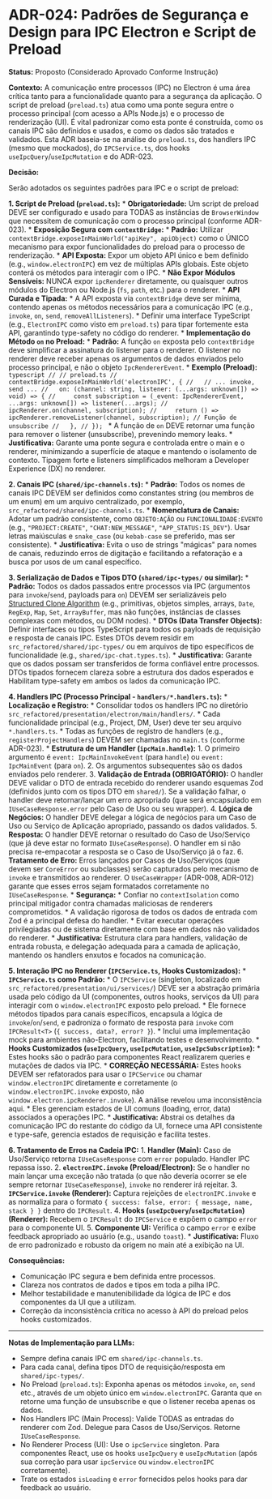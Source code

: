 # ADR-024: Padrões de Segurança e Design para IPC Electron e Script de Preload

**Status:** Proposto (Considerado Aprovado Conforme Instrução)

**Contexto:**
A comunicação entre processos (IPC) no Electron é uma área crítica tanto para a funcionalidade quanto para a segurança da aplicação. O script de preload (`preload.ts`) atua como uma ponte segura entre o processo principal (com acesso a APIs Node.js) e o processo de renderização (UI). É vital padronizar como esta ponte é construída, como os canais IPC são definidos e usados, e como os dados são tratados e validados. Esta ADR baseia-se na análise do `preload.ts`, dos handlers IPC (mesmo que mockados), do `IPCService.ts`, dos hooks `useIpcQuery`/`useIpcMutation` e do ADR-023.

**Decisão:**

Serão adotados os seguintes padrões para IPC e o script de preload:

**1. Script de Preload (`preload.ts`):**
    *   **Obrigatoriedade:** Um script de preload DEVE ser configurado e usado para TODAS as instâncias de `BrowserWindow` que necessitem de comunicação com o processo principal (conforme ADR-023).
    *   **Exposição Segura com `contextBridge`:**
        *   **Padrão:** Utilizar `contextBridge.exposeInMainWorld("apiKey", apiObject)` como o ÚNICO mecanismo para expor funcionalidades do preload para o processo de renderização.
        *   **API Exposta:** Expor um objeto API único e bem definido (e.g., `window.electronIPC`) em vez de múltiplas APIs globais. Este objeto conterá os métodos para interagir com o IPC.
        *   **Não Expor Módulos Sensíveis:** NUNCA expor `ipcRenderer` diretamente, ou quaisquer outros módulos do Electron ou Node.js (`fs`, `path`, etc.) para o renderer.
    *   **API Curada e Tipada:**
        *   A API exposta via `contextBridge` deve ser mínima, contendo apenas os métodos necessários para a comunicação IPC (e.g., `invoke`, `on`, `send`, `removeAllListeners`).
        *   Definir uma interface TypeScript (e.g., `ElectronIPC` como visto em `preload.ts`) para tipar fortemente esta API, garantindo type-safety no código do renderer.
    *   **Implementação do Método `on` no Preload:**
        *   **Padrão:** A função `on` exposta pelo `contextBridge` deve simplificar a assinatura do listener para o renderer. O listener no renderer deve receber apenas os argumentos de dados enviados pelo processo principal, e não o objeto `IpcRendererEvent`.
        *   **Exemplo (Preload):**
            ```typescript
            // // preload.ts
            // contextBridge.exposeInMainWorld('electronIPC', {
            //   // ... invoke, send ...
            //   on: (channel: string, listener: (...args: unknown[]) => void) => {
            //     const subscription = (_event: IpcRendererEvent, ...args: unknown[]) => listener(...args);
            //     ipcRenderer.on(channel, subscription);
            //     return () => ipcRenderer.removeListener(channel, subscription); // Função de unsubscribe
            //   },
            // });
            ```
        *   A função de `on` DEVE retornar uma função para remover o listener (unsubscribe), prevenindo memory leaks.
    *   **Justificativa:** Garante uma ponte segura e controlada entre o main e o renderer, minimizando a superfície de ataque e mantendo o isolamento de contexto. Tipagem forte e listeners simplificados melhoram a Developer Experience (DX) no renderer.

**2. Canais IPC (`shared/ipc-channels.ts`):**
    *   **Padrão:** Todos os nomes de canais IPC DEVEM ser definidos como constantes string (ou membros de um enum) em um arquivo centralizado, por exemplo, `src_refactored/shared/ipc-channels.ts`.
    *   **Nomenclatura de Canais:** Adotar um padrão consistente, como `OBJETO:AÇÃO` ou `FUNCIONALIDADE:EVENTO` (e.g., `"PROJECT:CREATE"`, `"CHAT:NEW_MESSAGE"`, `"APP_STATUS:IS_DEV"`). Usar letras maiúsculas e `snake_case` (ou `kebab-case` se preferido, mas ser consistente).
    *   **Justificativa:** Evita o uso de strings "mágicas" para nomes de canais, reduzindo erros de digitação e facilitando a refatoração e a busca por usos de um canal específico.

**3. Serialização de Dados e Tipos DTO (`shared/ipc-types/` ou similar):**
    *   **Padrão:** Todos os dados passados entre processos via IPC (argumentos para `invoke`/`send`, payloads para `on`) DEVEM ser serializáveis pelo [Structured Clone Algorithm](https://developer.mozilla.org/en-US/docs/Web/API/Web_Workers_API/Structured_clone_algorithm) (e.g., primitivas, objetos simples, arrays, `Date`, `RegExp`, `Map`, `Set`, `ArrayBuffer`, mas não funções, instâncias de classes complexas com métodos, ou DOM nodes).
    *   **DTOs (Data Transfer Objects):** Definir interfaces ou tipos TypeScript para todos os payloads de requisição e resposta de canais IPC. Estes DTOs devem residir em `src_refactored/shared/ipc-types/` ou em arquivos de tipo específicos de funcionalidade (e.g., `shared/ipc-chat.types.ts`).
    *   **Justificativa:** Garante que os dados possam ser transferidos de forma confiável entre processos. DTOs tipados fornecem clareza sobre a estrutura dos dados esperados e Habilitam type-safety em ambos os lados da comunicação IPC.

**4. Handlers IPC (Processo Principal - `handlers/*.handlers.ts`):**
    *   **Localização e Registro:**
        *   Consolidar todos os handlers IPC no diretório `src_refactored/presentation/electron/main/handlers/`.
        *   Cada funcionalidade principal (e.g., Project, DM, User) deve ter seu arquivo `*.handlers.ts`.
        *   Todas as funções de registro de handlers (e.g., `registerProjectHandlers`) DEVEM ser chamadas no `main.ts` (conforme ADR-023).
    *   **Estrutura de um Handler (`ipcMain.handle`):**
        1.  O primeiro argumento é `event: IpcMainInvokeEvent` (para `handle`) ou `event: IpcMainEvent` (para `on`).
        2.  Os argumentos subsequentes são os dados enviados pelo renderer.
        3.  **Validação de Entrada (OBRIGATÓRIO):** O handler DEVE validar o DTO de entrada recebido do renderer usando esquemas Zod (definidos junto com os tipos DTO em `shared/`). Se a validação falhar, o handler deve retornar/lançar um erro apropriado (que será encapsulado em `IUseCaseResponse.error` pelo Caso de Uso ou seu wrapper).
        4.  **Lógica de Negócios:** O handler DEVE delegar a lógica de negócios para um Caso de Uso ou Serviço de Aplicação apropriado, passando os dados validados.
        5.  **Resposta:** O handler DEVE retornar o resultado do Caso de Uso/Serviço (que já deve estar no formato `IUseCaseResponse`). O handler em si não precisa re-empacotar a resposta se o Caso de Uso/Serviço já o faz.
        6.  **Tratamento de Erro:** Erros lançados por Casos de Uso/Serviços (que devem ser `CoreError` ou subclasses) serão capturados pelo mecanismo de `invoke` e transmitidos ao renderer. O `UseCaseWrapper` (ADR-008, ADR-012) garante que esses erros sejam formatados corretamente no `IUseCaseResponse`.
    *   **Segurança:**
        *   Confiar no `contextIsolation` como principal mitigador contra chamadas maliciosas de renderers comprometidos.
        *   A validação rigorosa de todos os dados de entrada com Zod é a principal defesa do handler.
        *   Evitar executar operações privilegiadas ou de sistema diretamente com base em dados não validados do renderer.
    *   **Justificativa:** Estrutura clara para handlers, validação de entrada robusta, e delegação adequada para a camada de aplicação, mantendo os handlers enxutos e focados na comunicação.

**5. Interação IPC no Renderer (`IPCService.ts`, Hooks Customizados):**
    *   **`IPCService.ts` como Padrão:**
        *   O `IPCService` (singleton, localizado em `src_refactored/presentation/ui/services/`) DEVE ser a abstração primária usada pelo código da UI (componentes, outros hooks, serviços da UI) para interagir com o `window.electronIPC` exposto pelo preload.
        *   Ele fornece métodos tipados para canais específicos, encapsula a lógica de `invoke`/`on`/`send`, e padroniza o formato de resposta para `invoke` com `IPCResult<T>` (`{ success, data?, error? }`).
        *   Inclui uma implementação mock para ambientes não-Electron, facilitando testes e desenvolvimento.
    *   **Hooks Customizados (`useIpcQuery`, `useIpcMutation`, `useIpcSubscription`):**
        *   Estes hooks são o padrão para componentes React realizarem queries e mutações de dados via IPC.
        *   **CORREÇÃO NECESSÁRIA:** Estes hooks DEVEM ser refatorados para usar o `IPCService` ou chamar `window.electronIPC` diretamente e corretamente (o `window.electronIPC.invoke` exposto, não `window.electron.ipcRenderer.invoke`). A análise revelou uma inconsistência aqui.
        *   Eles gerenciam estados de UI comuns (loading, error, data) associados a operações IPC.
    *   **Justificativa:** Abstrai os detalhes da comunicação IPC do restante do código da UI, fornece uma API consistente e type-safe, gerencia estados de requisição e facilita testes.

**6. Tratamento de Erros na Cadeia IPC:**
    1.  **Handler (Main):** Caso de Uso/Serviço retorna `IUseCaseResponse` com `error` populado. Handler IPC repassa isso.
    2.  **`electronIPC.invoke` (Preload/Electron):** Se o handler no main lançar uma exceção não tratada (o que não deveria ocorrer se ele sempre retornar `IUseCaseResponse`), `invoke` no renderer irá rejeitar.
    3.  **`IPCService.invoke` (Renderer):** Captura rejeições de `electronIPC.invoke` e as normaliza para o formato `{ success: false, error: { message, name, stack } }` dentro do `IPCResult`.
    4.  **Hooks (`useIpcQuery`/`useIpcMutation`) (Renderer):** Recebem o `IPCResult` do `IPCService` e expõem o campo `error` para o componente UI.
    5.  **Componente UI:** Verifica o campo `error` e exibe feedback apropriado ao usuário (e.g., usando `toast`).
    *   **Justificativa:** Fluxo de erro padronizado e robusto da origem no main até a exibição na UI.

**Consequências:**
*   Comunicação IPC segura e bem definida entre processos.
*   Clareza nos contratos de dados e tipos em toda a pilha IPC.
*   Melhor testabilidade e manutenibilidade da lógica de IPC e dos componentes da UI que a utilizam.
*   Correção da inconsistência crítica no acesso à API do preload pelos hooks customizados.

---
**Notas de Implementação para LLMs:**
*   Sempre defina canais IPC em `shared/ipc-channels.ts`.
*   Para cada canal, defina tipos DTO de requisição/resposta em `shared/ipc-types/`.
*   No Preload (`preload.ts`): Exponha apenas os métodos `invoke`, `on`, `send` etc., através de um objeto único em `window.electronIPC`. Garanta que `on` retorne uma função de unsubscribe e que o listener receba apenas os dados.
*   Nos Handlers IPC (Main Process): Valide TODAS as entradas do renderer com Zod. Delegue para Casos de Uso/Serviços. Retorne `IUseCaseResponse`.
*   No Renderer Process (UI): Use o `ipcService` singleton. Para componentes React, use os hooks `useIpcQuery` e `useIpcMutation` (após sua correção para usar `ipcService` ou `window.electronIPC` corretamente).
*   Trate os estados `isLoading` e `error` fornecidos pelos hooks para dar feedback ao usuário.
